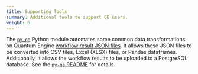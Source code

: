 ```yaml
---
title: Supporting Tools 
summary: Additional tools to support QE users.
weight: 6
---
```


The [`py-qe`](https://github.com/zapatacomputing/py-qe) Python module automates some common data transformations on Quantum Engine [workflow result JSON files](../../data-management/workflow-result/).
It allows these JSON files to be converted into CSV files, Excel (XLSX) files, or Pandas dataframes.
Additionally, it allows the workflow results to be uploaded to a PostgreSQL database.
See the [`py-qe` README](https://github.com/zapatacomputing/py-qe/blob/master/README.md) for details.